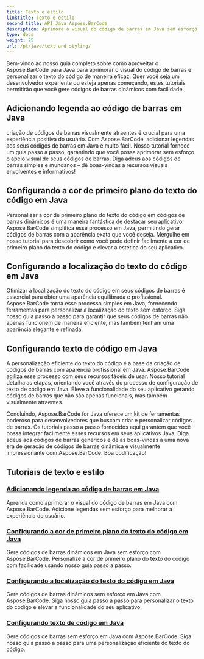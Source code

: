 ```yaml
---
title: Texto e estilo
linktitle: Texto e estilo
second_title: API Java Aspose.BarCode
description: Aprimore o visual do código de barras em Java sem esforço com Aspose.BarCode. Aprenda a adicionar legendas para melhorar a experiência do usuário. Personalize o texto do código em códigos de barras dinâmicos.
type: docs
weight: 25
url: /pt/java/text-and-styling/
---
```


Bem-vindo ao nosso guia completo sobre como aproveitar o Aspose.BarCode para Java para aprimorar o visual do código de barras e personalizar o texto do código de maneira eficaz. Quer você seja um desenvolvedor experiente ou esteja apenas começando, estes tutoriais permitirão que você gere códigos de barras dinâmicos com facilidade.

## Adicionando legenda ao código de barras em Java

criação de códigos de barras visualmente atraentes é crucial para uma experiência positiva do usuário. Com Aspose.BarCode, adicionar legendas aos seus códigos de barras em Java é muito fácil. Nosso tutorial fornece um guia passo a passo, garantindo que você possa aprimorar sem esforço o apelo visual de seus códigos de barras. Diga adeus aos códigos de barras simples e mundanos – dê boas-vindas a recursos visuais envolventes e informativos!

## Configurando a cor de primeiro plano do texto do código em Java

Personalizar a cor de primeiro plano do texto do código em códigos de barras dinâmicos é uma maneira fantástica de destacar seu aplicativo. Aspose.BarCode simplifica esse processo em Java, permitindo gerar códigos de barras com a aparência exata que você deseja. Mergulhe em nosso tutorial para descobrir como você pode definir facilmente a cor de primeiro plano do texto do código e elevar a estética do seu aplicativo.

## Configurando a localização do texto do código em Java

Otimizar a localização do texto do código em seus códigos de barras é essencial para obter uma aparência equilibrada e profissional. Aspose.BarCode torna esse processo simples em Java, fornecendo ferramentas para personalizar a localização do texto sem esforço. Siga nosso guia passo a passo para garantir que seus códigos de barras não apenas funcionem de maneira eficiente, mas também tenham uma aparência elegante e refinada.

## Configurando texto de código em Java

A personalização eficiente do texto do código é a base da criação de códigos de barras com aparência profissional em Java. Aspose.BarCode agiliza esse processo com seus recursos fáceis de usar. Nosso tutorial detalha as etapas, orientando você através do processo de configuração de texto de código em Java. Eleve a funcionalidade do seu aplicativo gerando códigos de barras que não são apenas funcionais, mas também visualmente atraentes.

Concluindo, Aspose.BarCode for Java oferece um kit de ferramentas poderoso para desenvolvedores que buscam criar e personalizar códigos de barras. Os tutoriais passo a passo fornecidos aqui garantem que você possa integrar facilmente esses recursos em seus aplicativos Java. Diga adeus aos códigos de barras genéricos e dê as boas-vindas a uma nova era de geração de códigos de barras dinâmica e visualmente impressionante com Aspose.BarCode. Boa codificação!

## Tutoriais de texto e estilo
### [Adicionando legenda ao código de barras em Java](./adding-caption-barcode/)
Aprenda como aprimorar o visual do código de barras em Java com Aspose.BarCode. Adicione legendas sem esforço para melhorar a experiência do usuário.
### [Configurando a cor de primeiro plano do texto do código em Java](./setting-code-text-foreground-color/)
Gere códigos de barras dinâmicos em Java sem esforço com Aspose.BarCode. Personalize a cor de primeiro plano do texto do código com facilidade usando nosso guia passo a passo.
### [Configurando a localização do texto do código em Java](./setting-code-text-location/)
Gere códigos de barras dinâmicos sem esforço em Java com Aspose.BarCode. Siga nosso guia passo a passo para personalizar o texto do código e elevar a funcionalidade do seu aplicativo.
### [Configurando texto de código em Java](./setting-code-text/)
Gere códigos de barras sem esforço em Java com Aspose.BarCode. Siga nosso guia passo a passo para uma personalização eficiente do texto do código.